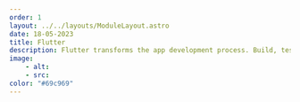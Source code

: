 ```yaml
---
order: 1
layout: ../../layouts/ModuleLayout.astro
date: 18-05-2023
title: Flutter
description: Flutter transforms the app development process. Build, test, and deploy beautiful mobile, web, desktop, and embedded apps from a single codebase.
image:
    - alt:
    - src:
color: "#69c969"
---
```

